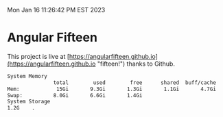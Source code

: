 Mon Jan 16 11:26:42 PM EST 2023

# Angular Fifteen


This project is live at [https://angularfifteen.github.io](https://angularfifteen.github.io "fifteen!") thanks to Github.

```bash
System Memory
               total        used        free      shared  buff/cache   available
Mem:            15Gi       9.3Gi       1.3Gi       1.1Gi       4.7Gi       4.5Gi
Swap:          8.0Gi       6.6Gi       1.4Gi
System Storage
1.2G	.

